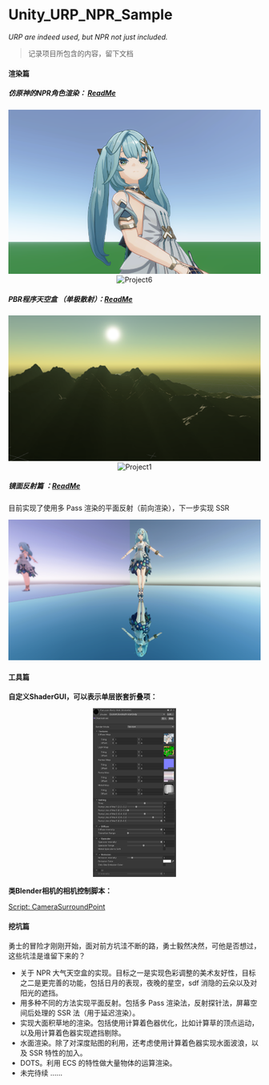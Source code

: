 # Unity_URP_NPR_Sample

*URP are indeed used, but NPR not just included.*

> 记录项目所包含的内容，留下文档



#### 渲染篇

##### **仿原神的NPR角色渲染：** [ReadMe](./Documents/AvatarNPR.md)

<div align=center>
<img src="./Documents/assets/屏幕截图 2023-03-12 133132.png" alt="屏幕截图 2023-03-12 133132" />
</div>

<div align=center>
<img src="./Documents/assets/Project6.gif" alt="Project6" />
</div>


##### **PBR程序天空盒 （单极散射）：**[ReadMe](./Documents/SkyboxPBR.md)

<div align=center>
<img src="./Documents/assets/屏幕截图 2023-03-12 111819.png" alt="屏幕截图 2023-03-12 111819" />
</div>

<div align=center>
<img src="./Documents/assets/Project1.gif" alt="Project1" />
</div>


##### 镜面反射篇 ：[ReadMe](./Documents/Reflection.md)

目前实现了使用多 Pass 渲染的平面反射（前向渲染），下一步实现 SSR

<img src="./Documents/assets/屏幕截图 2023-03-16 191407.png" />



#### 工具篇

**自定义ShaderGUI，可以表示单层嵌套折叠项：**

<div align=center>
<img src="./Documents/assets/屏幕截图 2023-03-12 144250.png" alt="屏幕截图 2023-03-12 144250" style="zoom: 33%;" />
</div>


**类Blender相机的相机控制脚本：**

[Script: CameraSurroundPoint](./Assets/Scripts/Controller/CameraController/CameraSurroundPoint.cs)



#### 挖坑篇

勇士的冒险才刚刚开始，面对前方坑洼不断的路，勇士毅然决然，可他是否想过，这些坑洼是谁留下来的？



- 关于 NPR 大气天空盒的实现。目标之一是实现色彩调整的美术友好性，目标之二是更完善的功能，包括日月的表现，夜晚的星空，sdf 消隐的云朵以及对阳光的遮挡。
- 用多种不同的方法实现平面反射。包括多 Pass 渲染法，反射探针法，屏幕空间后处理的 SSR 法（用于延迟渲染）。
- 实现大面积草地的渲染。包括使用计算着色器优化，比如计算草的顶点运动，以及用计算着色器实现遮挡剔除。
- 水面渲染。除了对深度贴图的利用，还考虑使用计算着色器实现水面波浪，以及 SSR 特性的加入。
- DOTS。利用 ECS 的特性做大量物体的运算渲染。
- 未完待续 ……
